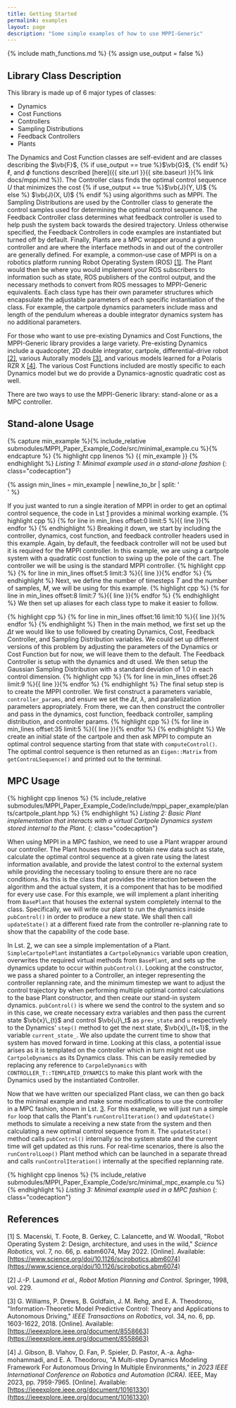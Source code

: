 ```yaml
---
title: Getting Started
permalink: examples
layout: page
description: "Some simple examples of how to use MPPI-Generic"
---
```


{% include math_functions.md %}
{% assign use_output = false %}

## Library Class Description

This library is made up of 6 major types of classes:
* Dynamics
* Cost Functions
* Controllers
* Sampling Distributions
* Feedback Controllers
* Plants

The Dynamics and Cost Function classes are self-evident and are classes describing the $\vb{F}$,
{% if use_output == true %}$\vb{G}$,
{% endif %} $\ell$, and $\phi$ functions described [here]({{ site.url }}{{ site.baseurl }}{% link docs/mppi.md %}).
The Controller class finds the optimal control sequence $U$ that minimizes the cost
{% if use_output == true %}$\vb{J}(Y, U)$
{% else %} $\vb{J}(X, U)$
{% endif %} using algorithms such as MPPI.
The Sampling Distributions are used by the Controller class to generate the control samples used for determining the optimal control sequence.
The Feedback Controller class determines what feedback controller is used to help push the system back towards the desired trajectory.
Unless otherwise specified, the Feedback Controllers in code examples are instantiated but turned off by default.
Finally, Plants are a MPC wrapper around a given controller and are where the interface methods in and out of the controller are generally defined.
For example, a common-use case of MPPI is on a robotics platform running Robot Operating System (ROS) [[1]](#1).
The Plant would then be where you would implement your ROS subscribers to information such as state, ROS publishers of the control output, and the necessary methods to convert from ROS messages to MPPI-Generic equivalents.
Each class type has their own parameter structures which encapsulate the adjustable parameters of each specific instantiation of the class.
For example, the cartpole dynamics parameters include mass and length of the pendulum whereas a double integrator dynamics system has no additional parameters.

For those who want to use pre-existing Dynamics and Cost Functions, the MPPI-Generic library provides a large variety.
Pre-existing Dynamics include a quadcopter, 2D double integrator, cartpole, differential-drive robot [[2]](#2), various Autorally models [[3]](#3), and various models learned for a Polaris RZR X [[4]](#4).
The various Cost Functions included are mostly specific to each Dynamics model but we do provide a Dynamics-agnostic quadratic cost as well.

There are two ways to use the MPPI-Generic library: stand-alone or as a MPC controller.

## Stand-alone Usage
{% capture min_example %}{% include_relative submodules/MPPI_Paper_Example_Code/src/minimal_example.cu %}{% endcapture %}
{% highlight cpp linenos %}
{{ min_example }}
{% endhighlight %}
*Listing <a id="code-1">1</a>: Minimal example used in a stand-alone fashion*
{: class="codecaption"}

{% assign min_lines = min_example | newline_to_br | split: '<br />' %}

If you just wanted to run a single iteration of MPPI in order to get an optimal control sequence, the code in Lst [1](#code-1) provides a minimal working example.
{% highlight cpp %}
{% for line in min_lines offset:0 limit:5 %}{{ line }}{% endfor %}
{% endhighlight %}
Breaking it down, we start by including the controller, dynamics, cost function, and feedback controller headers used in this example.
Again, by default, the feedback controller will not be used but it is required for the MPPI controller.
In this example, we are using a cartpole system with a quadratic cost function to swing up the pole of the cart.
The controller we will be using is the standard MPPI controller.
{% highlight cpp %}
{% for line in min_lines offset:5 limit:3 %}{{ line }}{% endfor %}
{% endhighlight %}
Next, we define the number of timesteps $T$ and the number of samples, $M$, we will be using for this example.
{% highlight cpp %}
{% for line in min_lines offset:8 limit:7 %}{{ line }}{% endfor %}
{% endhighlight %}
We then set up aliases for each class type to make it easier to follow.

{% highlight cpp %}
{% for line in min_lines offset:16 limit:10 %}{{ line }}{% endfor %}
{% endhighlight %}
Then in the main method, we first set up the $\Delta t$ we would like to use followed by creating Dynamics, Cost, Feedback Controller, and Sampling Distribution variables.
We could set up different versions of this problem by adjusting the parameters of the Dynamics or Cost Function but for now, we will leave them to the default.
The Feedback Controller is setup with the dynamics and dt used.
We then setup the Gaussian Sampling Distribution with a standard deviation of $1.0$ in each control dimension.
{% highlight cpp %}
{% for line in min_lines offset:26 limit:9 %}{{ line }}{% endfor %}
{% endhighlight %}
The final setup step is to create the MPPI controller.
We first construct a parameters variable, `controller_params`, and ensure we set the $\Delta t$, $\lambda$, and parallelization parameters appropriately.
From there, we can then construct the controller and pass in the dynamics, cost function, feedback controller, sampling distribution, and controller params.
{% highlight cpp %}
{% for line in min_lines offset:35 limit:5 %}{{ line }}{% endfor %}
{% endhighlight %}
We create an initial state of the cartpole and then ask MPPI to compute an optimal control sequence starting from that state with `computeControl()`.
The optimal control sequence is then returned as an `Eigen::Matrix` from `getControLSequence()` and printed out to the terminal.

## MPC Usage

{% highlight cpp linenos %}
{% include_relative submodules/MPPI_Paper_Example_Code/include/mppi_paper_example/plants/cartpole_plant.hpp %}
{% endhighlight %}
*Listing <a id="code-2">2</a>: Basic Plant implementation that interacts with a virtual Cartpole Dynamics system stored internal to the Plant.*
{: class="codecaption"}

When using MPPI in a MPC fashion, we need to use a Plant wrapper around our controller.
The Plant houses methods to obtain new data such as state, calculate the optimal control sequence at a given rate using the latest information available, and provide the latest control to the external system
while providing the necessary tooling to ensure there are no race conditions.
As this is the class that provides the interaction between the algorithm and the actual system, it is a component that has to be modified for every use case.
For this example, we will implement a plant inheriting from `BasePlant` that houses the external system completely internal to the class.
Specifically, we will write our plant to run the dynamics inside `pubControl()` in order to produce a new state.
We shall then call `updateState()` at a different fixed rate from the controller re-planning rate to show that the capability of the code base.

In Lst. [2](#code-2), we can see a simple implementation of a Plant.
`SimpleCartpolePlant` instantiates a `CartpoleDynamics` variable upon creation, overwrites the required virtual methods from `BasePlant`, and sets up the dynamics update to occur within `pubControl()`.
Looking at the constructor, we pass a shared pointer to a Controller, an integer representing the controller replanning rate, and the minimum timestep we want to adjust the control trajectory by when performing multiple optimal control calculations to the base Plant constructor, and then create our stand-in system dynamics.
`pubControl()` is where we send the control to the system and so in this case, we create necessary extra variables and then pass the current state $\vb{x}\_{t}$ and control $\vb{u}\_t$ as `prev_state` and `u` respectively to the Dynamics' `step()` method to get the next state, $\vb{x}\_{t+1}$, in the variable `current_state_`.
We also update the current time to show that system has moved forward in time.
Looking at this class, a potential issue arises as it is templated on the controller which in turn might not use `CartpoleDynamics` as its Dynamics class.
This can be easily remedied by replacing any reference to `CarpoleDynamics` with `CONTROLLER_T::TEMPLATED_DYNAMICS` to make this plant work with the Dynamics used by the instantiated Controller.

Now that we have written our specialized Plant class, we can then go back to the minimal example and make some modifications to use the controller in a MPC fashion, shown in Lst. [3](#code-3).
For this example, we will just run a simple `for` loop that calls the Plant's `runControlIteration()` and `updateState()` methods to simulate a receiving a new state from the system and then calculating a new optimal control sequence from it.
The `updateState()` method calls `pubControl()` internally so the system state and the current time will get updated as this runs.
For real-time scenarios, there is also the `runControlLoop()` Plant method which can be launched in a separate thread and calls `runControlIteration()` internally at the specified replanning rate.

{% highlight cpp linenos %}
{% include_relative submodules/MPPI_Paper_Example_Code/src/minimal_mpc_example.cu %}
{% endhighlight %}
*Listing <a id="code-3">3</a>: Minimal example used in a MPC fashion*
{: class="codecaption"}

## References
<a id="1">[1]</a>
S. Macenski, T. Foote, B. Gerkey, C. Lalancette, and W. Woodall,
"Robot Operating System 2: Design, architecture, and uses in the wild," *Science Robotics,*
vol. 7, no. 66, p. eabm6074, May 2022. [Online]. Available:
[https://www.science.org/doi/10.1126/scirobotics.abm6074](https://www.science.org/doi/10.1126/scirobotics.abm6074)

<a id="2">[2]</a>
J.-P. Laumond *et al., Robot Motion Planning and Control.* Springer, 1998, vol. 229.

<a id="3">[3]</a>
G. Williams, P. Drews, B. Goldfain, J. M. Rehg, and
E. A. Theodorou, "Information-Theoretic Model Predictive Control: Theory and Applications to Autonomous
Driving," *IEEE Transactions on Robotics*, vol. 34, no. 6, pp. 1603-1622, 2018.
[Online]. Available:
[https://ieeexplore.ieee.org/document/8558663](https://ieeexplore.ieee.org/document/8558663)

<a id="4">[4]</a>
J. Gibson, B. Vlahov, D. Fan, P. Spieler, D. Pastor, A.-a. Agha-mohammadi, and E. A. Theodorou,
"A Multi-step Dynamics Modeling Framework For Autonomous Driving In Multiple Environments," in
*2023 IEEE International Conference on Robotics and Automation (ICRA).* IEEE, May 2023, pp. 7959-7965.
[Online]. Available:
[https://ieeexplore.ieee.org/document/10161330](https://ieeexplore.ieee.org/document/10161330)
